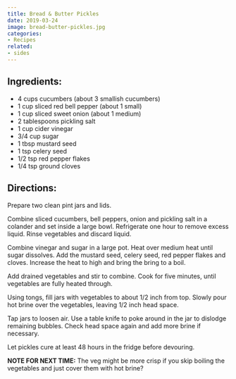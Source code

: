 ```yaml
---
title: Bread & Butter Pickles
date: 2019-03-24
image: bread-butter-pickles.jpg
categories:
- Recipes
related:
- sides
---
```


## Ingredients:

* 4 cups cucumbers (about 3 smallish cucumbers)
* 1 cup sliced red bell pepper (about 1 small)
* 1 cup sliced sweet onion (about 1 medium)
* 2 tablespoons pickling salt
* 1 cup cider vinegar
* 3/4 cup sugar
* 1 tbsp mustard seed
* 1 tsp celery seed
* 1/2 tsp red pepper flakes
* 1/4 tsp ground cloves

## Directions:

Prepare two clean pint jars and lids.

Combine sliced cucumbers, bell peppers, onion and pickling salt in a colander and set inside a large bowl. Refrigerate one hour to remove excess liquid. Rinse vegetables and discard liquid.

Combine vinegar and sugar in a large pot. Heat over medium heat until sugar dissolves. Add the mustard seed, celery seed, red pepper flakes and cloves. Increase the heat to high and bring the bring to a boil.

Add drained vegetables and stir to combine. Cook for five minutes, until vegetables are fully heated through.

Using tongs, fill jars with vegetables to about 1/2 inch from top. Slowly pour hot brine over the vegetables, leaving 1/2 inch head space.

Tap jars to loosen air. Use a table knife to poke around in the jar to dislodge remaining bubbles. Check head space again and add more brine if necessary.

Let pickles cure at least 48 hours in the fridge before devouring.

**NOTE FOR NEXT TIME:** The veg might be more crisp if you skip boiling the vegetables and just cover them with hot brine?